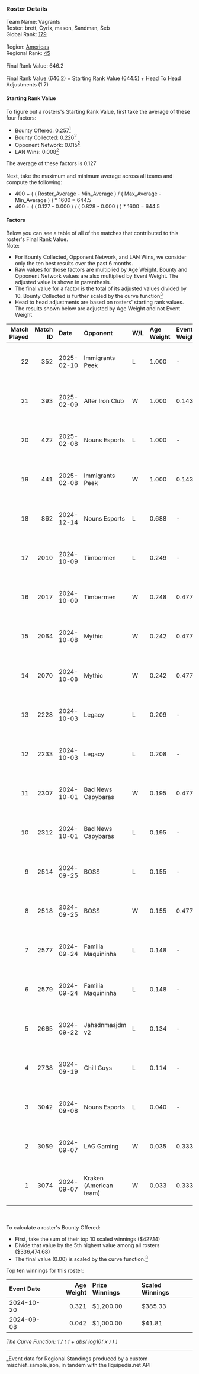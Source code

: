 ### Roster Details<br />
Team Name: Vagrants<br />
Roster: brett, Cyrix, mason, Sandman, Seb<br />
Global Rank: [179](../../standings_global_2025_03_01.md)<br />
<br />
Region: [Americas]( ../../standings_americas_2025_03_01.md)<br />
Regional Rank: [45]( ../../standings_americas_2025_03_01.md)<br />
<br />
Final Rank Value:  646.2<br />
<br />
Final Rank Value (646.2) = Starting Rank Value (644.5) + Head To Head Adjustments (1.7)<br />

#### Starting Rank Value<br />
To figure out a rosters's Starting Rank Value, first take the average of these four factors:<br />
- Bounty Offered: 0.257[<sup>1</sup>](#table2)
- Bounty Collected: 0.226[<sup>2</sup>](#table1)
- Opponent Network: 0.015[<sup>2</sup>](#table1)
- LAN Wins: 0.008[<sup>2</sup>](#table1)

The average of these factors is 0.127<br />
<br />
Next, take the maximum and minimum average across all teams and compute the following:<br />
- 400 + ( ( Roster_Average - Min_Average ) / ( Max_Average - Min_Average ) ) * 1600 = 644.5
- 400 + ( ( 0.127 - 0.000 ) / ( 0.828 - 0.000 ) ) * 1600 = 644.5


#### Factors<br />
Below you can see a table of all of the matches that contributed to this roster's Final Rank Value.<br />
Note:<br />

- For Bounty Collected, Opponent Network, and LAN Wins, we consider only the ten best results over the past 6 months.
- Raw values for those factors are multiplied by Age Weight. Bounty and Opponent Network values are also multiplied by Event Weight. The adjusted value is shown in parenthesis.
- The final value for a factor is the total of its adjusted values divided by 10. Bounty Collected is further scaled by the curve function[<sup>3</sup>](#curveFunction)
- Head to head adjustments are based on rosters' starting rank values. The results shown below are adjusted by Age Weight and not Event Weight
<span id="table1"></span><br />


| Match Played | Match ID | Date       | Opponent               | W/L | Age Weight | Event Weight | Bounty Collected | Opponent Network | LAN Wins  | H2H Adj. | Roster                            |
| -: | -: | :- | :- | :- | :- | :- | :- | :- | :- | -: | :- |
|           22 |      352 | 2025-02-10 | Immigrants Peek        | L   | 1.000      | -            | -                | -                | -         |   -15.60 | brett, Cyrix, mason, Sandman, Seb |
|           21 |      393 | 2025-02-09 | Alter Iron Club        | W   | 1.000      | 0.143        | 0.008 (0.001)    | 0.331 (0.047)    | 0 (0.000) |    18.21 | brett, Cyrix, mason, Sandman, Seb |
|           20 |      422 | 2025-02-08 | Nouns Esports          | L   | 1.000      | -            | -                | -                | -         |    -8.03 | brett, Cyrix, mason, Sandman, Seb |
|           19 |      441 | 2025-02-08 | Immigrants Peek        | W   | 1.000      | 0.143        | 0.001 (0.000)    | 0.217 (0.031)    | 0 (0.000) |    15.12 | brett, Cyrix, mason, Sandman, Seb |
|           18 |      862 | 2024-12-14 | Nouns Esports          | L   | 0.688      | -            | -                | -                | -         |    -5.20 | Cyrix, mason, micro, Sandman, Seb |
|           17 |     2010 | 2024-10-09 | Timbermen              | L   | 0.249      | -            | -                | -                | -         |    -3.20 | Cyrix, DJF, Sandman, Seb, Tender  |
|           16 |     2017 | 2024-10-09 | Timbermen              | W   | 0.248      | 0.477        | 0.011 (0.001)    | 0.205 (0.024)    | 0 (0.000) |     4.71 | Cyrix, DJF, Sandman, Seb, Tender  |
|           15 |     2064 | 2024-10-08 | Mythic                 | W   | 0.242      | 0.477        | 0.000 (0.000)    | 0.029 (0.003)    | 0 (0.000) |     2.34 | Cyrix, DJF, Sandman, Seb, Tender  |
|           14 |     2070 | 2024-10-08 | Mythic                 | W   | 0.242      | 0.477        | 0.000 (0.000)    | 0.029 (0.003)    | 0 (0.000) |     2.38 | Cyrix, DJF, Sandman, Seb, Tender  |
|           13 |     2228 | 2024-10-03 | Legacy                 | L   | 0.209      | -            | -                | -                | -         |    -1.57 | Cyrix, DJF, Sandman, Seb, Tender  |
|           12 |     2233 | 2024-10-03 | Legacy                 | L   | 0.208      | -            | -                | -                | -         |    -1.59 | Cyrix, DJF, Sandman, Seb, Tender  |
|           11 |     2307 | 2024-10-01 | Bad News Capybaras     | W   | 0.195      | 0.477        | 0.001 (0.000)    | 0.148 (0.014)    | 0 (0.000) |     3.21 | Cyrix, DJF, Sandman, Seb, Tender  |
|           10 |     2312 | 2024-10-01 | Bad News Capybaras     | L   | 0.195      | -            | -                | -                | -         |    -2.98 | Cyrix, DJF, Sandman, Seb, Tender  |
|            9 |     2514 | 2024-09-25 | BOSS                   | L   | 0.155      | -            | -                | -                | -         |    -0.99 | Cyrix, DJF, Sandman, Seb, Tender  |
|            8 |     2518 | 2024-09-25 | BOSS                   | W   | 0.155      | 0.477        | 0.014 (0.001)    | 0.410 (0.030)    | 0 (0.000) |     3.92 | Cyrix, DJF, Sandman, Seb, Tender  |
|            7 |     2577 | 2024-09-24 | Familia Maquininha     | L   | 0.148      | -            | -                | -                | -         |    -2.15 | Cyrix, DJF, Sandman, Seb, Tender  |
|            6 |     2579 | 2024-09-24 | Familia Maquininha     | L   | 0.148      | -            | -                | -                | -         |    -2.17 | Cyrix, DJF, Sandman, Seb, Tender  |
|            5 |     2665 | 2024-09-22 | Jahsdnmasjdm v2        | L   | 0.134      | -            | -                | -                | -         |    -3.02 | Andrew, Cyrix, DJF, Sandman, Seb  |
|            4 |     2738 | 2024-09-19 | Chill Guys             | L   | 0.114      | -            | -                | -                | -         |    -1.85 | Andrew, Cyrix, DJF, Sandman, Seb  |
|            3 |     3042 | 2024-09-08 | Nouns Esports          | L   | 0.040      | -            | -                | -                | -         |    -0.51 | Cyrix, DJF, Sandman, Seb, Wolffe  |
|            2 |     3059 | 2024-09-07 | LAG Gaming             | W   | 0.035      | 0.333        | 0.001 (0.000)    | 0.028 (0.000)    | 1 (0.035) |     0.50 | Cyrix, DJF, Sandman, Seb, Wolffe  |
|            1 |     3074 | 2024-09-07 | Kraken (American team) | W   | 0.033      | 0.333        | 0.000 (0.000)    | 0.000 (0.000)    | 1 (0.033) |     0.21 | Cyrix, DJF, Sandman, Seb, Wolffe  |

<br />
<span id="table2"></span><br />
To calculate a roster's Bounty Offered:<br />

- First, take the sum of their top 10 scaled winnings ($427.14)
- Divide that value by the 5th highest value among all rosters ($336,474.68)
- The final value (0.00) is scaled by the curve function.[<sup>3</sup>](#curveFunction)

Top ten winnings for this roster:<br />

| Event Date | Age Weight | Prize Winnings | Scaled Winnings |
| :- | -: | :- | :- |
| 2024-10-20 |      0.321 | $1,200.00      | $385.33         |
| 2024-09-08 |      0.042 | $1,000.00      | $41.81          |


<span id="curveFunction"></span>_The Curve Function: 1 / ( 1 + abs( log10( x ) ) )_<br />

---
_Event data for Regional Standings produced by a custom mischief_sample.json, in tandem with the liquipedia.net API<br />
